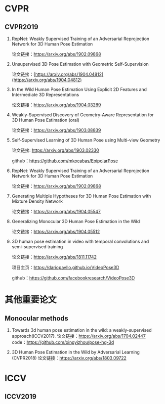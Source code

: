 # CVPR

## CVPR2019

1. RepNet: Weakly Supervised Training of an Adversarial Reprojection Network for 3D Human Pose Estimation

   论文链接：https://arxiv.org/abs/1902.09868




2. Unsupervised 3D Pose Estimation with Geometric Self-Supervision

   论文链接：[https://arxiv.org/abs/1904.04812](https://arxiv.org/abs/1904.04812) 



3. In the Wild Human Pose Estimation Using Explicit 2D Features and Intermediate 3D Representations

   论文链接：https://arxiv.org/abs/1904.03289

   

4. Weakly-Supervised Discovery of Geometry-Aware Representation for 3D Human Pose Estimation (oral)

   论文链接：<https://arxiv.org/abs/1903.08839> 



5. Self-Supervised Learning of 3D Human Pose using Multi-view Geometry

   论文链接: https://arxiv.org/abs/1903.02330
   
   github：<https://github.com/mkocabas/EpipolarPose>



6. RepNet: Weakly Supervised Training of an Adversarial Reprojection Network for 3D Human Pose Estimation

   论文链接：<https://arxiv.org/abs/1902.09868>

   

7. Generating Multiple Hypotheses for 3D Human Pose Estimation with Mixture Density Network

   论文链接：https://arxiv.org/abs/1904.05547

   

8. Generalizing Monocular 3D Human Pose Estimation in the Wild

   论文链接：https://arxiv.org/abs/1904.05512

   

9. 3D human pose estimation in video with temporal convolutions and semi-supervised training

   论文链接：https://arxiv.org/abs/1811.11742

   项目主页：<https://dariopavllo.github.io/VideoPose3D>

   github：https://github.com/facebookresearch/VideoPose3D

# 其他重要论文

## Monocular methods
1. Towards 3d human pose estimation in the wild: a weakly-supervised approach(ICCV2017).
   论文链接：https://arxiv.org/abs/1704.02447
   code：https://github.com/xingyizhou/pose-hg-3d

2. 3D Human Pose Estimation in the Wild by Adversarial Learning (CVPR2018)
   论文链接：https://arxiv.org/abs/1803.09722


# ICCV
## ICCV2019
